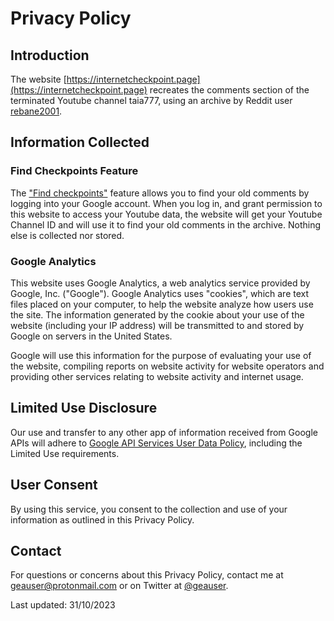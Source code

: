 # Privacy Policy

## Introduction

The website [https://internetcheckpoint.page](https://internetcheckpoint.page) recreates the comments section of the terminated Youtube channel taia777, using an archive by Reddit user [rebane2001](https://www.reddit.com/r/taia777/comments/o1rls6/taia777_videos_and_comments_archive/).

## Information Collected

### Find Checkpoints Feature

The ["Find checkpoints"](https://internetcheckpoint.page/restore) feature allows you to find your old comments by logging into your Google account. When you log in, and grant
permission to this website to access your Youtube data, the website will get your Youtube Channel ID and will use it to find your old comments in the archive. Nothing
else is collected nor stored.

### Google Analytics

This website uses Google Analytics, a web analytics service provided by Google, Inc. ("Google"). Google Analytics uses "cookies", which are text files placed on your computer, to help the website analyze how users use the site. The information generated by the cookie about your use of the website (including your IP address) will be transmitted to and stored by Google on servers in the United States.

Google will use this information for the purpose of evaluating your use of the website, compiling reports on website activity for website operators and providing other services relating to website activity and internet usage.

## Limited Use Disclosure

Our use and transfer to any other app of information received from Google APIs will adhere to [Google API Services User Data Policy](https://developers.google.com/terms/api-services-user-data-policy), including the Limited Use requirements.

## User Consent

By using this service, you consent to the collection and use of your information as outlined in this Privacy Policy.

## Contact

For questions or concerns about this Privacy Policy, contact me at [geauser@protonmail.com](geauser@protonmail.com) or on Twitter at [@geauser](https://twitter.com/geauser).

Last updated: 31/10/2023
